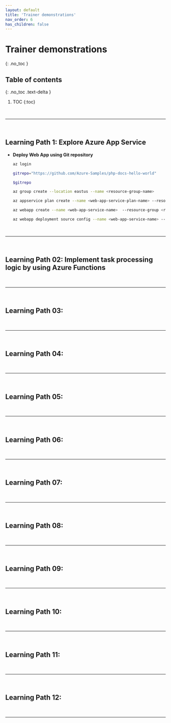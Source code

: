 ```yaml
---
layout: default
title: 'Trainer demonstrations'
nav_order: 6
has_children: false
---
```


# Trainer demonstrations
{: .no_toc }


## Table of contents
{: .no_toc .text-delta }

1. TOC
{:toc}

<br/>

---

<br/>

## Learning Path 1: Explore Azure App Service

<!-- Demonstrations -->

- **Deploy Web App using Git repository**

    ```bash
    az login
    
    gitrepo="https://github.com/Azure-Samples/php-docs-hello-world"
    
    $gitrepo
    
    az group create --location eastus --name <resource-group-name>
    
    az appservice plan create --name <web-app-service-plan-name> --resource-group <resource-group-name> --sku FREE
    
    az webapp create --name <web-app-service-name>  --resource-group <resource-group-name> --plan <web-app-service-plan-name> 
    
    az webapp deployment source config --name <web-app-service-name> --resource-group <resource-group-name> --repo-url $gitrepo --branch master --manual-integration
    ```

<br/>

---

<br/>


## Learning Path 02: Implement task processing logic by using Azure Functions

<!-- Demonstrations -->


<br/>

---

<br/>


## Learning Path 03: 

<!-- Demonstrations -->


<br/>

---

<br/>

## Learning Path 04:


<!-- Demonstrations -->


<br/>

---

<br/>

## Learning Path 05: 

<!-- Demonstrations -->

<br/>

---

<br/>


## Learning Path 06: 

<!-- Demonstrations -->


<br/>

---

<br/>


## Learning Path 07: 

<!-- Demonstrations -->



<br/>

---

<br/>

## Learning Path 08:


<!-- Demonstrations -->


<br/>

---

<br/>



## Learning Path 09: 


<!-- Demonstrations -->


<br/>

---

<br/>



## Learning Path 10: 


<!-- Demonstrations -->


<br/>

---

<br/>



## Learning Path 11: 


<!-- Demonstrations -->


<br/>

---

<br/>


## Learning Path 12: 


<!-- Demonstrations -->


<br/>

---

<br/>
